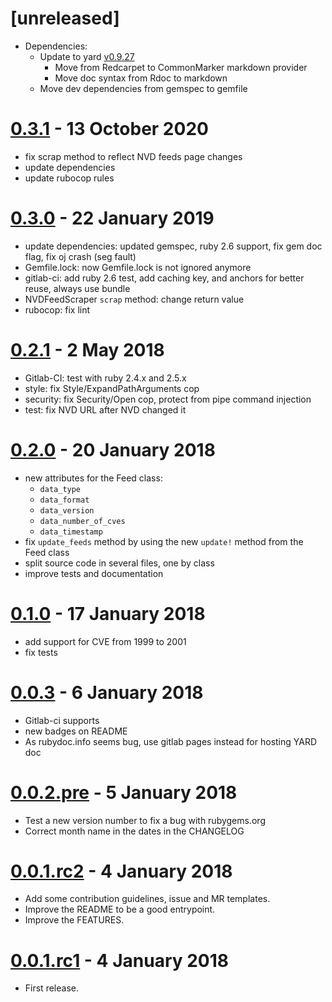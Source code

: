 # [unreleased]

- Dependencies:
  - Update to yard [v0.9.27](https://github.com/lsegal/yard/releases/tag/v0.9.27)
    - Move from Redcarpet to CommonMarker markdown provider
    - Move doc syntax from Rdoc to markdown
  - Move dev dependencies from gemspec to gemfile

# [0.3.1] - 13 October 2020

[0.3.1]: https://gitlab.com/noraj/nvd_api/tags/v0.3.1

- fix scrap method to reflect NVD feeds page changes
- update dependencies
- update rubocop rules

# [0.3.0] - 22 January 2019

[0.3.0]: https://gitlab.com/noraj/nvd_api/tags/v0.3.0

- update dependencies: updated gemspec, ruby 2.6 support, fix gem doc flag, fix oj crash (seg fault)
- Gemfile.lock: now Gemfile.lock is not ignored anymore
- gitlab-ci: add ruby 2.6 test, add caching key, and anchors for better reuse, always use bundle
- NVDFeedScraper `scrap` method: change return value
- rubocop: fix lint

# [0.2.1] - 2 May 2018

[0.2.1]: https://gitlab.com/noraj/nvd_api/tags/v0.2.1

- Gitlab-CI: test with ruby 2.4.x and 2.5.x
- style: fix Style/ExpandPathArguments cop
- security: fix Security/Open cop, protect from pipe command injection
- test: fix NVD URL after NVD changed it

# [0.2.0] - 20 January 2018

[0.2.0]: https://gitlab.com/noraj/nvd_api/tags/v0.2.0

- new attributes for the Feed class:
  + `data_type`
  + `data_format`
  + `data_version`
  + `data_number_of_cves`
  + `data_timestamp`
- fix `update_feeds` method by using the new `update!` method from the Feed class
- split source code in several files, one by class
- improve tests and documentation

# [0.1.0] - 17 January 2018

[0.1.0]: https://gitlab.com/noraj/nvd_api/tags/v0.1.0

- add support for CVE from 1999 to 2001
- fix tests

# [0.0.3] - 6 January 2018

[0.0.3]: https://gitlab.com/noraj/nvd_api/tags/v0.0.3

- Gitlab-ci supports
- new badges on README
- As rubydoc.info seems bug, use gitlab pages instead for hosting YARD doc

# [0.0.2.pre] - 5 January 2018

[0.0.2.pre]: https://gitlab.com/noraj/nvd_api/tags/v0.0.2.pre

- Test a new version number to fix a bug with rubygems.org
- Correct month name in the dates in the CHANGELOG

# [0.0.1.rc2] - 4 January 2018

[0.0.1.rc2]: https://gitlab.com/noraj/nvd_api/tags/v0.0.1.rc2

- Add some contribution guidelines, issue and MR templates.
- Improve the README to be a good entrypoint.
- Improve the FEATURES.

# [0.0.1.rc1] - 4 January 2018

[0.0.1.rc1]: https://gitlab.com/noraj/nvd_api/tags/v0.0.1.rc1

- First release.
